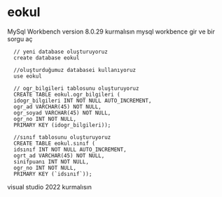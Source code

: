 # eokul
MySql Workbench version 8.0.29 kurmalısın 
      mysql workbence gir ve bir sorgu aç
      
      // yeni database oluşturuyoruz
      create database eokul
      
      //oluşturduğumuz databasei kullanıyoruz
      use eokul
       
      // ogr_bilgileri tablosunu oluşturuyoruz
      CREATE TABLE eokul.ogr_bilgileri (
      idogr_bilgileri INT NOT NULL AUTO_INCREMENT,
      ogr_ad VARCHAR(45) NOT NULL,
      ogr_soyad VARCHAR(45) NOT NULL,
      ogr_no INT NOT NULL,
      PRIMARY KEY (idogr_bilgileri));
      
      //sınıf tablosunu oluşturuyoruz
      CREATE TABLE eokul.sınıf (
      idsınıf INT NOT NULL AUTO_INCREMENT,
      ogrt_ad VARCHAR(45) NOT NULL,
      sinifpuanı INT NOT NULL,
      ogr_no INT NOT NULL,
      PRIMARY KEY (`idsınıf`));
  
visual studio 2022 kurmalısın 
